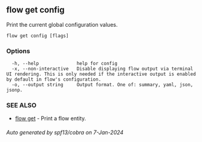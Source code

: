## flow get config

Print the current global configuration values.

```
flow get config [flags]
```

### Options

```
  -h, --help              help for config
  -x, --non-interactive   Disable displaying flow output via terminal UI rendering. This is only needed if the interactive output is enabled by default in flow's configuration.
  -o, --output string     Output format. One of: summary, yaml, json, jsonp.
```

### SEE ALSO

* [flow get](flow_get.md)	 - Print a flow entity.

###### Auto generated by spf13/cobra on 7-Jan-2024
